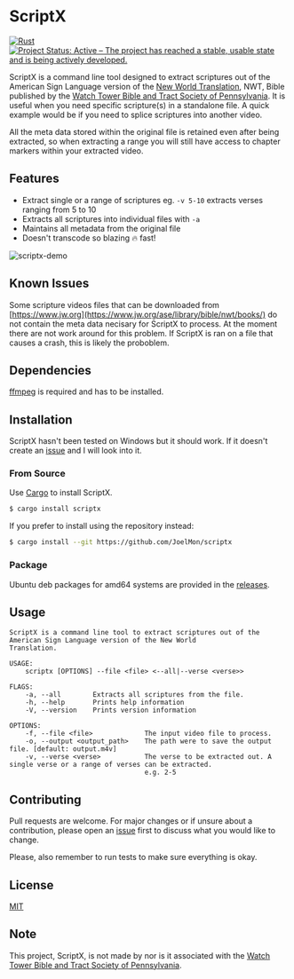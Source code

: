 # ScriptX
[![Rust](https://github.com/JoelMon/scriptx/actions/workflows/rust.yml/badge.svg)](https://github.com/JoelMon/scriptx/actions/workflows/rust.yml)
[![Project Status: Active – The project has reached a stable, usable state and is being actively developed.](https://www.repostatus.org/badges/latest/active.svg)](https://www.repostatus.org/#active)

ScriptX is a command line tool designed to extract scriptures out of the American Sign Language version of the [New World Translation](https://www.jw.org/ase/library/bible/nwt/books/), NWT, Bible published by the [Watch Tower Bible and Tract Society of Pennsylvania](https://www.JW.org). It is useful when you need specific scripture(s) in a standalone file. A quick example would be if you need to splice scriptures into another video. 

All the meta data stored within the original file is retained even after being extracted, so when extracting a range you will still have access to chapter markers within your extracted video.

## Features
- Extract single or a range of scriptures eg. `-v 5-10` extracts verses ranging from 5 to 10
- Extracts all scriptures into individual files with `-a`
- Maintains all metadata from the original file
- Doesn't transcode so blazing :fire: fast!

![scriptx-demo](https://user-images.githubusercontent.com/6587811/121826488-e6cf6400-cc85-11eb-8604-39dc87910e08.gif)


## Known Issues
Some scripture videos files that can be downloaded from [https://www.jw.org](https://www.jw.org/ase/library/bible/nwt/books/) do not contain the meta data necisary for ScriptX to process. At the moment there are not work around for this problem. If ScriptX is ran on a file that causes a crash, this is likely the proboblem.

## Dependencies 
[ffmpeg](https://ffmpeg.org/) is required and has to be installed.

## Installation
ScriptX hasn't been tested on Windows but it should work. If it doesn't create an [issue](https://github.com/JoelMon/scriptx/issues) and I will look into it.

### From Source
Use [Cargo](https://doc.rust-lang.org/cargo/) to install ScriptX.

```bash
$ cargo install scriptx
```

If you prefer to install using the repository instead:

```bash
$ cargo install --git https://github.com/JoelMon/scriptx
```

### Package
Ubuntu deb packages for amd64 systems are provided in the [releases](https://github.com/JoelMon/scriptx/releases).

## Usage

```text
ScriptX is a command line tool to extract scriptures out of the American Sign Language version of the New World
Translation.

USAGE:
    scriptx [OPTIONS] --file <file> <--all|--verse <verse>>

FLAGS:
    -a, --all        Extracts all scriptures from the file.
    -h, --help       Prints help information
    -V, --version    Prints version information

OPTIONS:
    -f, --file <file>             The input video file to process.
    -o, --output <output_path>    The path were to save the output file. [default: output.m4v]
    -v, --verse <verse>           The verse to be extracted out. A single verse or a range of verses can be extracted.
                                  e.g. 2-5

```
## Contributing
Pull requests are welcome. For major changes or if unsure about a contribution, please open an [issue](https://github.com/JoelMon/scriptx/issues) first to discuss what you would like to change.

Please, also remember to run tests to make sure everything is okay.

## License
[MIT](https://choosealicense.com/licenses/mit/)

## Note
This project, ScriptX, is not made by nor is it associated with the [Watch Tower Bible and Tract Society of Pennsylvania](https://www.JW.org).
 
 
